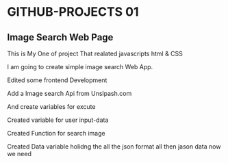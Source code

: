 # GITHUB-PROJECTS 01
## Image Search Web Page

This is My One of project That realated javascripts html & CSS

I am going to create simple image search Web App.

Edited some frontend Development

Add a Image search Api from Unslpash.com

And create variables for excute

Created variable for user input-data

Created  Function for search image

Created Data variable holidng the all the json format all then jason data now we need
